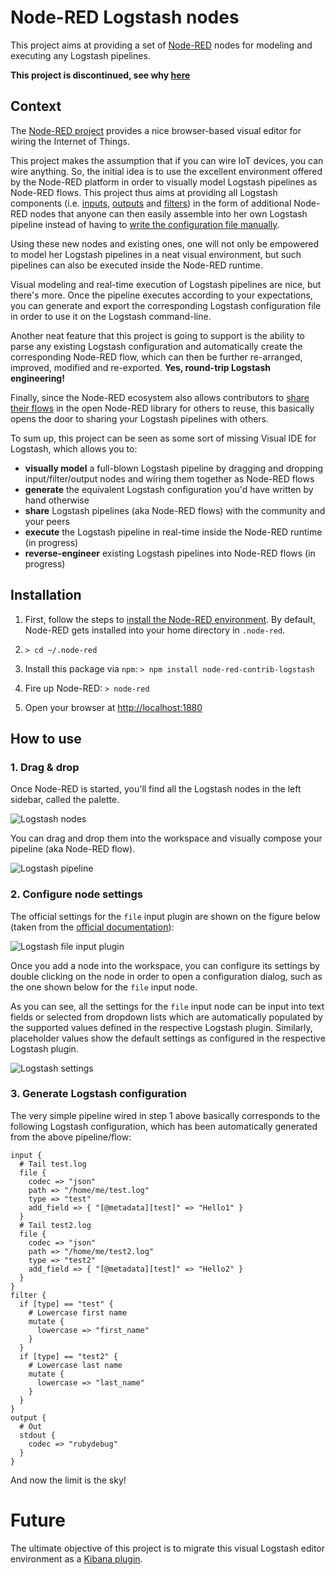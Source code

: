 # Node-RED Logstash nodes 

This project aims at providing a set of [Node-RED](http://nodered.org) nodes for modeling and executing any Logstash pipelines.

**This project is discontinued, see why [here](https://discuss.elastic.co/t/any-plans-for-a-visual-logstash-pipeline-editor/54574/5)**

## Context

The [Node-RED project](http://nodered.org) provides a nice browser-based visual editor for wiring the Internet of Things.

This project makes the assumption that if you can wire IoT devices, you can wire anything. So, the initial idea
is to use the excellent environment offered by the Node-RED platform in order to visually model
Logstash pipelines as Node-RED flows. This project thus aims at providing all Logstash components (i.e. [inputs](https://www.elastic.co/guide/en/logstash/current/input-plugins.html), [outputs](https://www.elastic.co/guide/en/logstash/current/output-plugins.html) and [filters](https://www.elastic.co/guide/en/logstash/current/filter-plugins.html)) 
in the form of additional Node-RED nodes that anyone can then easily assemble into her own Logstash pipeline instead of
having to [write the configuration file manually](https://www.elastic.co/guide/en/logstash/current/configuration.html).

Using these new nodes and existing ones, one will not only be empowered to model her Logstash pipelines in a neat visual environment, but
such pipelines can also be executed inside the Node-RED runtime.

Visual modeling and real-time execution of Logstash pipelines are nice, but there's more. Once the pipeline executes
according to your expectations, you can generate and export the corresponding Logstash configuration file in order to 
use it on the Logstash command-line.

Another neat feature that this project is going to support is the ability to parse any existing Logstash configuration and
automatically create the corresponding Node-RED flow, which can then be further re-arranged, improved, modified and re-exported.
**Yes, round-trip Logstash engineering!**

Finally, since the Node-RED ecosystem also allows contributors to [share their flows](http://flows.nodered.org) in the open Node-RED
library for others to reuse, this basically opens the door to sharing your Logstash pipelines with others.

To sum up, this project can be seen as some sort of missing Visual IDE for Logstash, which allows you to:
 * **visually model** a full-blown Logstash pipeline by dragging and dropping input/filter/output nodes and wiring them together as Node-RED flows
 * **generate** the equivalent Logstash configuration you'd have written by hand otherwise
 * **share** Logstash pipelines (aka Node-RED flows) with the community and your peers
 * **execute** the Logstash pipeline in real-time inside the Node-RED runtime (in progress)
 * **reverse-engineer** existing Logstash pipelines into Node-RED flows (in progress)
 
## Installation

1. First, follow the steps to [install the Node-RED environment](http://nodered.org/docs/getting-started/installation.html).
By default, Node-RED gets installed into your home directory in `.node-red`.

2. `> cd ~/.node-red`

3. Install this package via `npm`: `> npm install node-red-contrib-logstash`

4. Fire up Node-RED: `> node-red`

5. Open your browser at [http://localhost:1880](http://localhost:1880)

## How to use

### 1. Drag & drop

Once Node-RED is started, you'll find all the Logstash nodes in the left sidebar, called the palette.

![Logstash nodes](resources/images/palette.png)

You can drag and drop them into the workspace and visually compose your pipeline (aka Node-RED flow).

![Logstash pipeline](resources/images/pipeline.png)

### 2. Configure node settings

The official settings for the `file` input plugin are shown on the figure below (taken from the
[official documentation](https://www.elastic.co/guide/en/logstash/current/plugins-inputs-file.html)):

![Logstash file input plugin](resources/images/file-input.png)

Once you add a node into the workspace, you can configure its settings by double clicking on the node in order to
open a configuration dialog, such as the one shown below for the `file` input node.

As you can see, all the settings for the `file` input node can be input into text fields or selected from dropdown lists
which are automatically populated by the supported values defined in the respective Logstash plugin.
Similarly, placeholder values show the default settings as configured in the respective Logstash plugin.

![Logstash settings](resources/images/file-settings.png)

### 3. Generate Logstash configuration

The very simple pipeline wired in step 1 above basically corresponds to the following Logstash configuration,
which has been automatically generated from the above pipeline/flow:

```
input {
  # Tail test.log
  file {
    codec => "json"
    path => "/home/me/test.log"
    type => "test"
    add_field => { "[@metadata][test]" => "Hello1" }
  }
  # Tail test2.log
  file {
    codec => "json"
    path => "/home/me/test2.log"
    type => "test2"
    add_field => { "[@metadata][test]" => "Hello2" }
  }
}
filter {
  if [type] == "test" {
    # Lowercase first name
    mutate {
      lowercase => "first_name"
    }
  }
  if [type] == "test2" {
    # Lowercase last name
    mutate {
      lowercase => "last_name"
    }
  }
}
output {
  # Out
  stdout {
    codec => "rubydebug"
  }
}
```

And now the limit is the sky!

# Future

The ultimate objective of this project is to migrate this visual Logstash editor environment as a
[Kibana plugin](https://www.elastic.co/guide/en/kibana/current/kibana-plugins.html#plugin-switcher).
